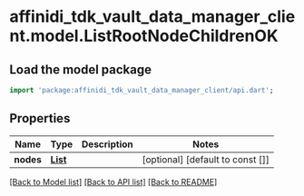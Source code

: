 # affinidi_tdk_vault_data_manager_client.model.ListRootNodeChildrenOK

## Load the model package

```dart
import 'package:affinidi_tdk_vault_data_manager_client/api.dart';
```

## Properties

| Name      | Type                            | Description | Notes                            |
| --------- | ------------------------------- | ----------- | -------------------------------- |
| **nodes** | [**List<NodeDto>**](NodeDto.md) |             | [optional] [default to const []] |

[[Back to Model list]](../README.md#documentation-for-models) [[Back to API list]](../README.md#documentation-for-api-endpoints) [[Back to README]](../README.md)
